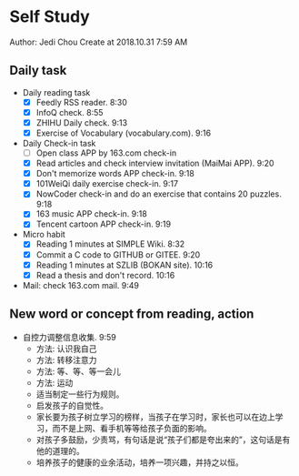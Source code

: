 # Self Study

Author: Jedi Chou
Create at 2018.10.31 7:59 AM

## Daily task

* Daily reading task
  -[x] Feedly RSS reader. 8:30
  -[x] InfoQ check. 8:55
  -[x] ZHIHU Daily check. 9:13
  -[x] Exercise of Vocabulary (vocabulary.com). 9:16

* Daily Check-in task
  -[ ] Open class APP by 163.com check-in
  -[x] Read articles and check interview invitation (MaiMai APP). 9:20
  -[x] Don't memorize words APP check-in. 9:18
  -[x] 101WeiQi daily exercise check-in. 9:17
  -[x] NowCoder check-in and do an exercise that contains 20 puzzles. 9:18
  -[x] 163 music APP check-in. 9:18
  -[x] Tencent cartoon APP check-in. 9:19

* Micro habit
  -[x] Reading 1 minutes at SIMPLE Wiki. 8:32
  -[x] Commit a C code to GITHUB or GITEE. 9:20
  -[x] Reading 1 minutes at SZLIB (BOKAN site). 10:16
  -[x] Read a thesis and don't record. 10:16

* Mail: check 163.com mail. 9:49

## New word or concept from reading, action

* 自控力调整信息收集. 9:59
  * 方法: 认识我自己
  * 方法: 转移注意力
  * 方法: 等、等、等一会儿
  * 方法: 运动
  * 适当制定一些行为规则。
  * 启发孩子的自觉性。
  * 家长要为孩子树立学习的榜样，当孩子在学习时，家长也可以在边上学习，而不是上网、看手机等等给孩子负面的影响。
  * 对孩子多鼓励，少责骂，有句话是说“孩子们都是夸出来的”，这句话是有他的道理的。
  * 培养孩子的健康的业余活动，培养一项兴趣，并持之以恒。